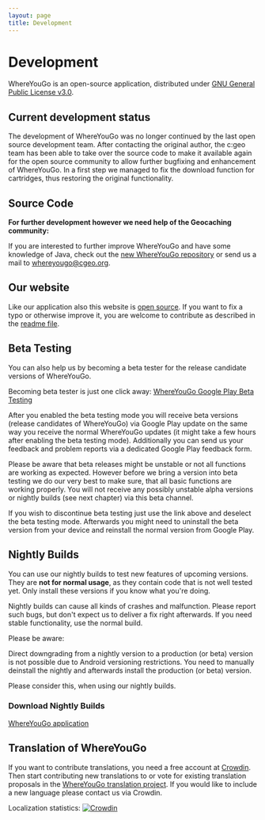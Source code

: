 ```yaml
---
layout: page
title: Development
---
```


# Development

WhereYouGo is an open-source application, distributed under [GNU General Public License v3.0](https://github.com/cgeo/WhereYouGo/blob/master/LICENSE).

## Current development status

The development of WhereYouGo was no longer continued by the last open source development team. After contacting the original author, the c:geo team has been able to take over the source code to make it available again for the open source community to allow further bugfixing and enhancement of WhereYouGo.
In a first step we managed to fix the download function for cartridges, thus restoring the original functionality.

## Source Code

**For further development however we need help of the Geocaching community:**

If you are interested to further improve WhereYouGo and have some knowledge of Java, check out the [new WhereYouGo repository](https://github.com/cgeo/WhereYouGo) or send us a mail to [whereyougo@cgeo.org](mailto:whereyougo@cgeo.org?subject=WhereYouGo-Development). 

## Our website

Like our application also this website is [open source](https://github.com/cgeo/whereyougo.github.io). If you want to fix a typo or otherwise improve it, you are welcome to contribute as described in the [readme file](https://github.com/cgeo/whereyougo.github.io/blob/master/README.md).

## Beta Testing

You can also help us by becoming a beta tester for the release candidate versions of WhereYouGo.

Becoming beta tester is just one click away: [WhereYouGo Google Play Beta Testing](https://play.google.com/apps/testing/menion.android.whereyougo)

After you enabled the beta testing mode you will receive beta versions (release candidates of WhereYouGo) via Google Play update on the same way you receive the normal WhereYouGo updates (it might take a few hours after enabling the beta testing mode). Additionally you can send us your feedback and problem reports via a dedicated Google Play feedback form.

Please be aware that beta releases might be unstable or not all functions are working as expected. However before we bring a version into beta testing we do our very best to make sure, that all basic functions are working properly.
You will not receive any possibly unstable alpha versions or nightly builds (see next chapter) via this beta channel.

If you wish to discontinue beta testing just use the link above and deselect the beta testing mode.
Afterwards you might need to uninstall the beta version from your device and reinstall the normal version from Google Play.

## Nightly Builds

You can use our nightly builds to test new features of upcoming versions. They are **not for normal usage**, as they contain code that is not well tested yet. Only install these versions if you know what you're doing.

Nightly builds can cause all kinds of crashes and malfunction. Please report such bugs, but don't expect us to deliver a fix right afterwards. If you need stable functionality, use the normal build.

Please be aware:

Direct downgrading from a nightly version to a production (or beta) version is not possible due to Android versioning restrictions. You need to manually deinstall the nightly and afterwards install the production (or beta) version.

Please consider this, when using our nightly builds.

### Download Nightly Builds

[WhereYouGo application](http://download.cgeo.org/whereyougo-nightly.apk)

## Translation of WhereYouGo

If you want to contribute translations, you need a free account at [Crowdin](https://crowdin.com/). Then start contributing new translations to or vote for existing translation proposals in the [WhereYouGo translation project](https://crowdin.com/project/whereyougo). If you would like to include a new language please contact us via Crowdin.

Localization statistics: [![Crowdin](https://badges.crowdin.net/whereyougo/localized.svg)](https://crowdin.com/project/whereyougo)
